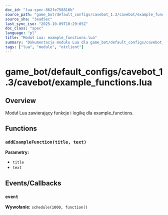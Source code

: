 ```yaml
---
doc_id: "lua-spec-862fe758816b"
source_path: "game_bot/default_configs/cavebot_1.3/cavebot/example_functions.lua"
source_sha: "3ead5ec"
last_sync_iso: "2025-10-09T10:29:05Z"
doc_class: "spec"
language: "pl"
title: "Moduł Lua: example_functions.lua"
summary: "Dokumentacja modułu Lua dla game_bot/default_configs/cavebot_1.3/cavebot/example_functions.lua"
tags: ["lua", "module", "otclient"]
---
```


# game_bot/default_configs/cavebot_1.3/cavebot/example_functions.lua

## Overview

Moduł Lua zawierający funkcje i logikę dla example_functions.

## Functions

### `addExampleFunction(title, text)`

**Parametry:**

- `title`
- `text`

## Events/Callbacks

### `event`

**Wywołanie:** `schedule(1000, function()`
